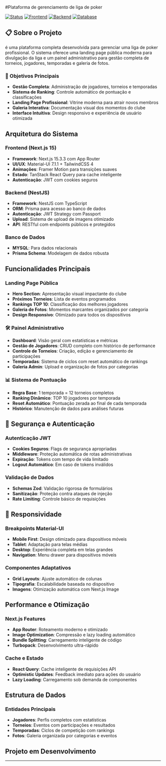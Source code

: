 #Plataforma de gerenciamento de liga de poker 


[![Status](https://img.shields.io/badge/Status-Em%20Desenvolvimento-yellow.svg)](https://github.com)
[![Frontend](https://img.shields.io/badge/Frontend-Next.js%2015-black.svg)](https://nextjs.org/)
[![Backend](https://img.shields.io/badge/Backend-NestJS-red.svg)](https://nestjs.com/)
[![Database](https://img.shields.io/badge/Database-MySQL-blue.svg)](https://www.mysql.com/)

## 📋 Sobre o Projeto

é uma plataforma completa desenvolvida para gerenciar uma liga de poker profissional. O sistema oferece uma landing page pública moderna para divulgação da liga  e um painel administrativo  para gestão completa de torneios, jogadores, temporadas e galeria de fotos.

### 🎯 Objetivos Principais

- **Gestão Completa**: Administração de jogadores, torneios e temporadas
- **Sistema de Ranking**: Controle automático de pontuação e classificações
- **Landing Page Profissional**: Vitrine moderna para atrair novos membros
- **Galeria Interativa**: Documentação visual dos momentos do clube
- **Interface Intuitiva**: Design responsivo e experiência de usuário otimizada

##  Arquitetura do Sistema

### Frontend (Next.js 15)
- **Framework**: Next.js 15.3.3 com App Router
- **UI/UX**: Material-UI 7.1.1 + TailwindCSS 4
- **Animações**: Framer Motion para transições suaves
- **Estado**: TanStack React Query para cache inteligente
- **Autenticação**: JWT com cookies seguros

### Backend (NestJS)
- **Framework**: NestJS com TypeScript
- **ORM**: Prisma para acesso ao banco de dados
- **Autenticação**: JWT Strategy com Passport
- **Upload**: Sistema de upload de imagens otimizado
- **API**: RESTful com endpoints públicos e protegidos

### Banco de Dados
- **MYSQL**: Para dados relacionais
- **Prisma Schema**: Modelagem de dados robusta


## Funcionalidades Principais

###  Landing Page Pública
- **Hero Section**: Apresentação visual impactante do clube
- **Próximos Torneios**: Lista de eventos programados
- **Rankings TOP 10**: Classificação dos melhores jogadores
- **Galeria de Fotos**: Momentos marcantes organizados por categoria
- **Design Responsivo**: Otimizado para todos os dispositivos

### 🛠️ Painel Administrativo
- **Dashboard**: Visão geral com estatísticas e métricas
- **Gestão de Jogadores**: CRUD completo com histórico de performance
- **Controle de Torneios**: Criação, edição e gerenciamento de participações
- **Temporadas**: Sistema de ciclos com reset automático de rankings
- **Galeria Admin**: Upload e organização de fotos por categorias

### 📊 Sistema de Pontuação
- **Regra Base**: 1 temporada = 12 torneios completos
- **Ranking Dinâmico**: TOP 10 jogadores por temporada
- **Reset Automático**: Pontuação zerada ao final de cada temporada
- **Histórico**: Manutenção de dados para análises futuras


## 🔐 Segurança e Autenticação

### Autenticação JWT
- **Cookies Seguros**: Flags de segurança apropriadas
- **Middleware**: Proteção automática de rotas administrativas
- **Expiração**: Tokens com tempo de vida limitado
- **Logout Automático**: Em caso de tokens inválidos

### Validação de Dados
- **Schemas Zod**: Validação rigorosa de formulários
- **Sanitização**: Proteção contra ataques de injeção
- **Rate Limiting**: Controle básico de requisições

## 📱 Responsividade

### Breakpoints Material-UI
- **Mobile First**: Design otimizado para dispositivos móveis
- **Tablet**: Adaptação para telas médias
- **Desktop**: Experiência completa em telas grandes
- **Navigation**: Menu drawer para dispositivos móveis

### Componentes Adaptativos
- **Grid Layouts**: Ajuste automático de colunas
- **Tipografia**: Escalabilidade baseada no dispositivo
- **Imagens**: Otimização automática com Next.js Image

##  Performance e Otimização

### Next.js Features
- **App Router**: Roteamento moderno e otimizado
- **Image Optimization**: Compressão e lazy loading automático
- **Bundle Splitting**: Carregamento inteligente de código
- **Turbopack**: Desenvolvimento ultra-rápido

### Cache e Estado
- **React Query**: Cache inteligente de requisições API
- **Optimistic Updates**: Feedback imediato para ações do usuário
- **Lazy Loading**: Carregamento sob demanda de componentes

##  Estrutura de Dados

### Entidades Principais
- **Jogadores**: Perfis completos com estatísticas
- **Torneios**: Eventos com participações e resultados
- **Temporadas**: Ciclos de competição com rankings
- **Fotos**: Galeria organizada por categorias e eventos


## Projeto em  Desenvolvimento






---




